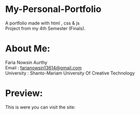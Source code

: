 # My-Personal-Portfolio
A portfolio made with html , css & js <br/>
Project from my 4th Semester (Finals). <br/>

# About Me:
Faria Nowsin Aurthy <br/>
Email : farianowsin13614@gmail.com <br/>
University : Shanto-Mariam University Of Creative Technology <br/>

# Preview:
This is were you can visit the site: <br/>

